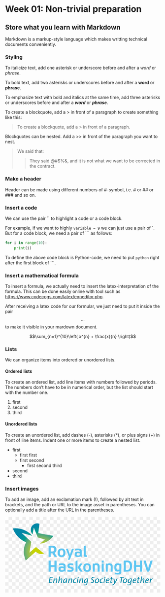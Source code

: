 # Week 01: Non-trivial preparation

## Store what you learn with Markdown
Markdown is a markup-style language which makes writting technical documents conveniently.  

### Styling
To italicize text, add one asterisk or underscore before and after a *word* or _phrase_.

To bold text, add two asterisks or underscores before and after a **word** or __phrase__.

To emphasize text with bold and italics at the same time, add three asterisks or underscores before and after a ***word*** or ___phrase___.

To create a blockquote, add a > in front of a paragraph to create something like this:
> To create a blockquote, add a > in front of a paragraph.

Blockquotes can be nested. Add a >> in front of the paragraph you want to nest.
> We said that: 
>> They said @#$%&, and it is not what we want to be corrected in the contract.

### Make a header
Header can be made using different numbers of #-symbol, i.e. # or ## or ### and so on. 

### Insert a code
We can use the pair `` to highlight a code or a code block.

For example, if we want to highly `variable = 9` we can just use a pair of `. But for a code block, we need a pair of ``` as follows:
```python
for i in range(10):
    print(i)
```
To define the above code block is Python-code, we need to put `python` right after the first block of ```.

### Insert a mathematical formula
To insert a formula, we actually need to insert the latex-interpretation of the formula. This can be done easily online with tool such as https://www.codecogs.com/latex/eqneditor.php.

After receiving a latex code for our formular, we just need to put it inside the pair $$...$$ to make it visible in your mardown document.

$$\sum_{n=1}^{10}\left( x^{n} + \frac{x}{n} \right)$$

### Lists
We can organize items into ordered or unordered lists. 

#### Ordered lists
To create an ordered list, add line items with numbers followed by periods. The numbers don’t have to be in numerical order, but the list should start with the number one.
1. first
1. second
1. third

#### Unordered lists
To create an unordered list, add dashes (-), asterisks (*), or plus signs (+) in front of line items. Indent one or more items to create a nested list.
- first
    * first first
    * first second 
        + first second third
- second
- third

### Insert images
To add an image, add an exclamation mark (!), followed by alt text in brackets, and the path or URL to the image asset in parentheses. You can optionally add a title after the URL in the parentheses.

![Where i currrently work](rhdhv.jpg "Where i currently work")
